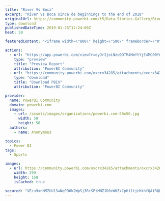 ```yaml
---
title: "River Vs Boca"
excerpt: "River Vs Boca since de beginnings to the end of 2018"
originalUrl: https://community.powerbi.com/t5/Data-Stories-Gallery/River-Vs-Boca/m-p/609606
type: download
publishedDateTime: 2019-01-25T12:24:00Z
heat: 50

featuredContent: "<iframe width=\"800\" height=\"500\" frameborder=\"0\" src=\"https://app.powerbi.com/view?r=eyJrIjoiNzc0OTM4MmYtYjE4MC00YmI5LTg4MGMtNTI2NTZhNTE2NTdmIiwidCI6ImY3NzY1ZjZjLWM5YzEtNGNlNy05NWM3LTIwMzZkZDg4ZGVlMSIsImMiOjR9\"></iframe>"

actions:
  - url: "https://app.powerbi.com/view?r=eyJrIjoiNzc0OTM4MmYtYjE4MC00YmI5LTg4MGMtNTI2NTZhNTE2NTdmIiwidCI6ImY3NzY1ZjZjLWM5YzEtNGNlNy05NWM3LTIwMzZkZDg4ZGVlMSIsImMiOjR9"
    type: "preview"
    title: "Preview Report"
    attribution: "PowerBI Community"
  - url: "https://community.powerbi.com/oxcrx34285/attachments/oxcrx34285/DataStoriesGallery/2457/2/Comparativa%20River%20Vs%20Boca.pbix"
    type: "download"
    title: "Download PBIX"
    attribution: "PowerBI Community"

provider:
  name: PowerBI Community
  domain: powerbi.com
  images:
    - url: /assets/images/organizations/powerbi.com-50x50.jpg
      width: 50
      height: 50
  authors:
    - name: Anonymous

topics:
  - Power BI
tags:
  - Sports

images:
  - url: https://community.powerbi.com/oxcrx34285/attachments/oxcrx34285/DataStoriesGallery/2457/1/images.jpg
    width: 299
    height: 168
    isCached: true

secured: "VEcu9xnNMZUU1SwNqPD6k2WpSj3RcSPtMNZ1D0eWHZxCpHi1tjchkhYQAiRQUiK5bdshFpzaCkgTyYlSEGMDHqfFW6S9w4QQVTJoUt0WWzaxoIIHQW5bFwmziH6o068cZ/Rxop19s2KW23DL/mn0WpEYsbMOikrUkHbLnfMwA1ZfofIXLr6JTGZ6RrgEUw5gTvegYodARhLbKtza0mv5nwQ94kL3Vn+VFeSVHyUWkxXtk50oKThPHWEUUGyzzthOoy4xJeu+yYNwwVHq54UrWod011YpZorZ6AI4ES2k48SzP+d9yRv48mfdVi4mpwwSq0SQaBZQHUvY9DippdSrNXL63kWoW89SSerQLJAbf7K2QXmRyuamZnRYQKXqzzapvl8JPRExNgGZlJQ+eTHPOQ==;bcf6LR2XTpqCaZdXmtUD4A=="
---
```


